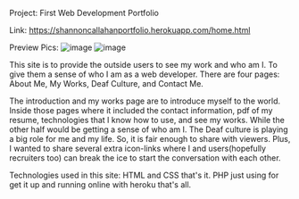 Project: First Web Development Portfolio

Link: https://shannoncallahanportfolio.herokuapp.com/home.html

Preview Pics:
![image](https://i.gyazo.com/65a287a6949c44d6e9c2b15bd490e025.jpg)
![image](https://i.gyazo.com/e2910f388368202d995bced9280777b6.jpg)

This site is to provide the outside users to see my work and who am I. To give them a sense of who I am as a web developer. 
There are four pages: About Me, My Works, Deaf Culture, and Contact Me.

The introduction and my works page are to introduce myself to the world. Inside those pages where it included the contact information, pdf of my resume, technologies that I know how to use, and see my works. While the other half would be getting a sense of who am I. The Deaf culture is playing a big role for me and my life. So, it is fair enough to share with viewers. Plus, I wanted to share several extra icon-links where I and users(hopefully recruiters too) can break the ice to start the conversation with each other.

Technologies used in this site: HTML and CSS that's it. PHP just using for get it up and running online with heroku that's all. 
